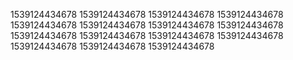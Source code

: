 1539124434678
1539124434678
1539124434678
1539124434678
1539124434678
1539124434678
1539124434678
1539124434678
1539124434678
1539124434678
1539124434678
1539124434678
1539124434678
1539124434678
1539124434678
